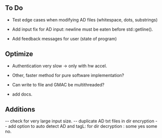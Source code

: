 

## To Do


- Test edge cases when modifying AD files (whitespace, dots, substrings)

- Add input fix for AD input: newline must be eaten before std::getline().

- Add feedback messages for user (state of program)


## Optimize

- Authentication very slow -> only with hw accel.
- Other, faster method for pure software implementation?

- Can write to file and GMAC be multithreaded?

- add docs.

## Additions

-- check for very large input size.
-- duplicate AD txt files in dir encryption
-- add option to auto detect AD and tagL: for dir decryption : some yes some no.




